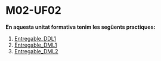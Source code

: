# M02-UF02
**En aquesta unitat formativa tenim les següents practiques:**
1. <a href="https://downgit.github.io/#/home?url=https://github.com/Ruben-BT/Portfoli/tree/main/Portfoli/Moduls/MP02-Bases_de_dades/UF02/Entregable_DDL1">Entregable_DDL1</a>
2. <a href="https://github.com/Ruben-BT/Portfoli/blob/main/Portfoli/Moduls/MP02-Bases_de_dades/UF02/Pr%C3%A0ctica_1/Pr%C3%A0ctica1.dia?raw=true">Entregable_DML1</a>
3. <a href="https://github.com/Ruben-BT/Portfoli/blob/main/Portfoli/Moduls/MP02-Bases_de_dades/UF01/Pr%C3%A0ctica_1/Pr%C3%A0ctica1.dia?raw=true">Entregable_DML2</a>
